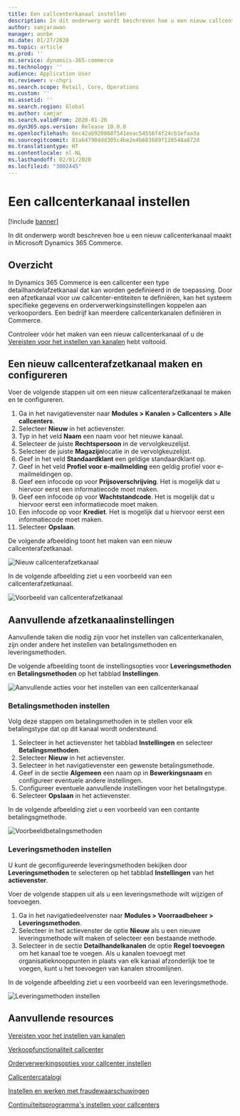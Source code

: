 ```yaml
---
title: Een callcenterkanaal instellen
description: In dit onderwerp wordt beschreven hoe u een nieuw callcenterkanaal maakt in Microsoft Dynamics 365 Commerce.
author: samjarawan
manager: annbe
ms.date: 01/27/2020
ms.topic: article
ms.prod: ''
ms.service: dynamics-365-commerce
ms.technology: ''
audience: Application User
ms.reviewer: v-chgri
ms.search.scope: Retail, Core, Operations
ms.custom: ''
ms.assetid: ''
ms.search.region: Global
ms.author: samjar
ms.search.validFrom: 2020-01-20
ms.dyn365.ops.version: Release 10.0.8
ms.openlocfilehash: 6ec42ab920868f541eeac54556f4f24cb1efaa3a
ms.sourcegitcommit: 81a647904dd305c4be2e4b683689f128548a872d
ms.translationtype: HT
ms.contentlocale: nl-NL
ms.lasthandoff: 02/01/2020
ms.locfileid: "3002445"
---
```

# <a name="set-up-a-call-center-channel"></a>Een callcenterkanaal instellen


[!include [banner](includes/banner.md)]

In dit onderwerp wordt beschreven hoe u een nieuw callcenterkanaal maakt in Microsoft Dynamics 365 Commerce.

## <a name="overview"></a>Overzicht

In Dynamics 365 Commerce is een callcenter een type detailhandelafzetkanaal dat kan worden gedefinieerd in de toepassing. Door een afzetkanaal voor uw callcenter-entiteiten te definiëren, kan het systeem specifieke gegevens en orderverwerkingsinstellingen koppelen aan verkooporders. Een bedrijf kan meerdere callcenterkanalen definiëren in Commerce. 

Controleer vóór het maken van een nieuw callcenterkanaal of u de [Vereisten voor het instellen van kanalen](channels-prerequisites.md) hebt voltooid.

## <a name="create-and-configure-a-new-call-center-channel"></a>Een nieuw callcenterafzetkanaal maken en configureren

Voer de volgende stappen uit om een nieuw callcenterafzetkanaal te maken en te configureren.

1. Ga in het navigatievenster naar **Modules \> Kanalen \> Callcenters \> Alle callcenters**.
1. Selecteer **Nieuw** in het actievenster.
1. Typ in het veld **Naam** een naam voor het nieuwe kanaal.
1. Selecteer de juiste **Rechtspersoon** in de vervolgkeuzelijst.
1. Selecteer de juiste **Magazijn**locatie in de vervolgkeuzelijst.
1. Geef in het veld **Standaardklant** een geldige standaardklant op.
1. Geef in het veld **Profiel voor e-mailmelding** een geldig profiel voor e-mailmeldingen op.
1. Geef een infocode op voor **Prijsoverschrijving**. Het is mogelijk dat u hiervoor eerst een informatiecode moet maken.
1. Geef een infocode op voor **Wachtstandcode**. Het is mogelijk dat u hiervoor eerst een informatiecode moet maken.
1. Een infocode op voor **Krediet**. Het is mogelijk dat u hiervoor eerst een informatiecode moet maken.
1. Selecteer **Opslaan**.

De volgende afbeelding toont het maken van een nieuw callcenterafzetkanaal.

![Nieuw callcenterafzetkanaal](media/channel-setup-callcenter-1.png)

In de volgende afbeelding ziet u een voorbeeld van een callcenterafzetkanaal.

![Voorbeeld van callcenterafzetkanaal](media/channel-setup-callcenter-2.png)

## <a name="additional-channel-setup"></a>Aanvullende afzetkanaalinstellingen

Aanvullende taken die nodig zijn voor het instellen van callcenterkanalen, zijn onder andere het instellen van betalingsmethoden en leveringsmethoden.

De volgende afbeelding toont de instellingsopties voor **Leveringsmethoden** en **Betalingsmethoden** op het tabblad **Instellingen**.

![Aanvullende acties voor het instellen van een callcenterkanaal](media/channel-setup-callcenter-3.png)

### <a name="set-up-payment-methods"></a>Betalingsmethoden instellen

Volg deze stappen om betalingsmethoden in te stellen voor elk betalingstype dat op dit kanaal wordt ondersteund.

1. Selecteer in het actievenster het tabblad **Instellingen** en selecteer **Betalingsmethoden**.
1. Selecteer **Nieuw** in het actievenster.
1. Selecteer in het navigatievenster een gewenste betalingsmethode.
1. Geef in de sectie **Algemeen** een naam op in **Bewerkingsnaam** en configureer eventuele andere instellingen.
1. Configureer eventuele aanvullende instellingen voor het betalingstype.
1. Selecteer **Opslaan** in het actievenster.

In de volgende afbeelding ziet u een voorbeeld van een contante betalingsgmethode.

![Voorbeeldbetalingsmethoden](media/channel-setup-retail-5.png)

### <a name="set-up-modes-of-delivery"></a>Leveringsmethoden instellen

U kunt de geconfigureerde leveringsmethoden bekijken door **Leveringsmethoden** te selecteren op het tabblad **Instellingen** van het **actievenster**.  

Voer de volgende stappen uit als u een leveringsmethode wilt wijzigen of toevoegen.

1. Ga in het navigatiedeelvenster naar **Modules \> Voorraadbeheer \> Leveringsmethoden**.
1. Selecteer in het actievenster de optie **Nieuw** als u een nieuwe leveringsmethode wilt maken of selecteer een bestaande methode.
1. Selecteer in de sectie **Detailhandelkanalen** de optie **Regel toevoegen** om het kanaal toe te voegen. Als u kanalen toevoegt met organisatieknooppunten in plaats van elk kanaal afzonderlijk toe te voegen, kunt u het toevoegen van kanalen stroomlijnen.

In de volgende afbeelding ziet u een voorbeeld van een leveringsmethode.

![Leveringsmethoden instellen](media/channel-setup-retail-7.png)

## <a name="additional-resources"></a>Aanvullende resources

[Vereisten voor het instellen van kanalen](channels-prerequisites.md)

[Verkoopfunctionaliteit callcenter](call-center-functionality.md)

[Orderverwerkingsopties voor callcenter instellen](set-up-order-processing-options.md)

[Callcentercatalogi](call-center-catalogs.md)

[Instellen en werken met fraudewaarschuwingen](set-up-fraud-alerts.md)

[Continuïteitsprogramma's instellen voor callcenters](set-up-continuity-program.md)
